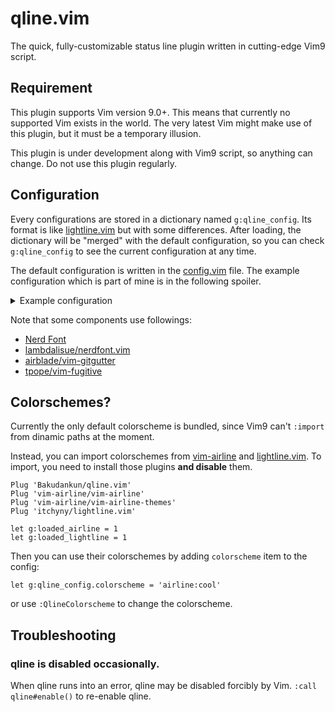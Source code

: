 # qline.vim

The quick, fully-customizable status line plugin written in cutting-edge Vim9
script.


## Requirement

This plugin supports Vim version 9.0+. This means that currently no supported
Vim exists in the world. The very latest Vim might make use of this plugin, but
it must be a temporary illusion.

This plugin is under development along with Vim9 script, so anything can change.
Do not use this plugin regularly.


## Configuration

Every configurations are stored in a dictionary named `g:qline_config`. Its
format is like [lightline.vim](https://github.com/itchyny/lightline.vim) but
with some differences. After loading, the dictionary will be "merged" with the
default configuration, so you can check `g:qline_config` to see the current
configuration at any time.

The default configuration is written in the [config.vim](import/qline/config.vim)
file. The example configuration which is part of mine is in the following
spoiler.

<details>
<summary>Example configuration</summary>

```vim
" Import useful functions bundled in qline.vim.
" Make sure that the path to qline.vim is set in &runtimepath by here.
" Ex. Do `packadd! qline.vim` if you install qline as a Vim package.
import {GetBufVar, WinEval} from 'qline/util.vim'

" Define a :def function to use Vim9 syntax and compiled lambdas in a legacy
" Vim script.
def s:qline_config()
  g:qline_config = #{
# Use the powerline glyphs for pearators.
    separator:    #{left: "\ue0b0", right: "\ue0b2", margin: ' '},
    subseparator: #{left: "\ue0b1", right: "\ue0b3", margin: ' '},
# Specify components in the each sides for active/inactive windows.
# Each modes can also have specific settings.
    active: #{
      left: [
        ['bufnum', 'mode', 'paste'],
        ['fugitive', 'filename', 'gitgutter'],
        ['bufstate']
      ],
      right: [
        ['filetype'],
        ['fileinfo'],
        ['%c%-1V', 'searchcount']
      ]
    },
    inactive: #{
      left: [['bufnum', 'filename', 'gitgutter'], ['bufstate']],
      right: [['filetype'], ['fileinfo']],
      separator: #{left: '', right: '', margin: ' '},
      subseparator: #{left: '|', right: '|', margin: ' '},
    },
    insert: #{
      separator:    #{left: "\ue0c0", right: "\ue0c2", margin: ' '},
      subseparator: #{left: "\ue0c1", right: "\ue0c3", margin: ' '},
    },
    replace: #{
      separator:    #{left: "\ue0c0", right: "\ue0c2", margin: ' '},
      subseparator: #{left: "\ue0c1", right: "\ue0c3", margin: ' '},
    },
# Define components. You can overwrite or append to the default definitions.
# If its content is a Funcref, it is evaluated before parsing the statusline.
# If visible_condition results in Falsy, or the content results in empty string,
# the component is disabled.
# Note that Funcrefs are evaluated in context of the window where the cursor is in,
# not the window of the constructing status line.
    component: #{
      fileinfo: #{
        content: {winid ->
          (GetBufVar('&fenc') || &enc) .. ' ' ..
          WinEval('nerdfont#fileformat#find()') ..
          (GetBufVar('&bomb') ? "\U1f4a3" : '')
        },
        visible_condition: {winid -> !GetBufVar('&buftype')}
      },
      bufstate: #{
        content: {winid ->
          (GetBufVar('&readonly') ? "\uf023" : '') ..
          (GetBufVar('&modifiable') ? '' : "\uf05e") ..
          (GetBufVar('&modified') ? "\uf040" : '')
        },
      },
      bufnum: #{
        highlight: 'StatusLine',
      },
      filetype: #{
        content: '%{nerdfont#find()}',
      },
      fugitive: #{
        content: {winid ->
          WinEval('FugitiveStatusline()')
            ->substitute('\[GIT(\(.*\))]\|\[GIT:\(.*\)(.*)]', "\ue0a0\\1\\2", '')
        },
      },
      gitgutter: #{
        content: {winid ->
          WinEval('GitGutterGetHunkSummary()')->copy()
            ->map({idx, val -> val ? ['+', '~', '-'][idx] .. val : ''})
            ->filter({_, val -> val})
            ->join()
        },
        visible_condition: {winid -> WinEval('GitGutterGetHunks()')},
      },
    },
  }
enddef



" Ah, don't forget to call the function.
call s:qline_config()
```

</details>

Note that some components use followings:

* [Nerd Font](https://www.nerdfonts.com/)
* [lambdalisue/nerdfont.vim](https://github.com/lambdalisue/nerdfont.vim)
* [airblade/vim-gitgutter](https://github.com/airblade/vim-gitgutter)
* [tpope/vim-fugitive](https://github.com/tpope/vim-fugitive)


## Colorschemes?

Currently the only default colorscheme is bundled, since Vim9 can't `:import`
from dinamic paths at the moment.

Instead, you can import colorschemes from
[vim-airline](https://github.com/vim-airline/vim-airline)
and [lightline.vim](https://github.com/itchyny/lightline.vim).
To import, you need to install those plugins **and disable** them.

```vim
Plug 'Bakudankun/qline.vim'
Plug 'vim-airline/vim-airline'
Plug 'vim-airline/vim-airline-themes'
Plug 'itchyny/lightline.vim'

let g:loaded_airline = 1
let g:loaded_lightline = 1
```

Then you can use their colorschemes by adding `colorscheme` item to the config:

```vim
let g:qline_config.colorscheme = 'airline:cool'
```

or use `:QlineColorscheme` to change the colorscheme.


## Troubleshooting

### qline is disabled occasionally.

When qline runs into an error, qline may be disabled forcibly by Vim.
`:call qline#enable()` to re-enable qline.

